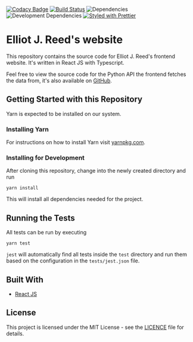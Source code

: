 [![Codacy Badge](https://api.codacy.com/project/badge/Grade/3afe296f072948fbb1e59e4c6ff2547e)](https://app.codacy.com/app/elliotjreed/www.elliotjreed.com?utm_source=github.com&utm_medium=referral&utm_content=elliotjreed/www.elliotjreed.com&utm_campaign=Badge_Grade_Dashboard)
[![Build Status](https://travis-ci.org/elliotjreed/www.elliotjreed.com.svg?branch=master)](https://travis-ci.org/elliotjreed/www.elliotjreed.com) ![Dependencies](https://david-dm.org/elliotjreed/www.elliotjreed.com.svg) ![Development Dependencies](https://david-dm.org/elliotjreed/www.elliotjreed.com.svg?type=dev) [![Styled with Prettier](https://img.shields.io/badge/styled_with-prettier-ff69b4.svg)](https://github.com/prettier/prettier)

# Elliot J. Reed's website

This repository contains the source code for Elliot J. Reed's frontend website. It's written in React JS with Typescript.

Feel free to view the source code for the Python API the frontend fetches the data from, it's also available on [GitHub](https://github.com/elliotjreed).

## Getting Started with this Repository

Yarn is expected to be installed on our system.

### Installing Yarn

For instructions on how to install Yarn visit [yarnpkg.com](https://yarnpkg.com/lang/en/docs/install).

### Installing for Development

After cloning this repository, change into the newly created directory and run

```
yarn install
```

This will install all dependencies needed for the project.

## Running the Tests

All tests can be run by executing

```
yarn test
```

`jest` will automatically find all tests inside the `test` directory and run them based on the configuration in the `tests/jest.json` file.

## Built With

 - [React JS](https://reactjs.org/)

## License

This project is licensed under the MIT License - see the [LICENCE](LICENCE) file for details.
